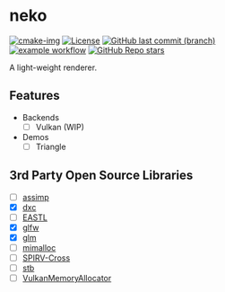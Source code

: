 # neko

[![cmake-img]][cmake-url]
[![License][license-img]][license-url]
[![GitHub last commit (branch)][last-commit-img]][last-commit-url]
[![example workflow][ci-img]][ci-url]
[![GitHub Repo stars][star-img]][star-url]

A light-weight renderer.

## Features

- Backends
  - [ ] Vulkan (WIP)
- Demos
  - [ ] Triangle

## 3rd Party Open Source Libraries

- [ ] [assimp](https://github.com/assimp/assimp)
- [x] [dxc](https://github.com/microsoft/DirectXShaderCompiler)
- [ ] [EASTL](https://github.com/electronicarts/EASTL)
- [x] [glfw](https://github.com/glfw/glfw)
- [x] [glm](https://github.com/g-truc/glm)
- [ ] [mimalloc](https://github.com/microsoft/mimalloc)
- [ ] [SPIRV-Cross](https://github.com/KhronosGroup/SPIRV-Cross)
- [ ] [stb](https://github.com/nothings/stb)
- [ ] [VulkanMemoryAllocator](https://github.com/GPUOpen-LibrariesAndSDKs/VulkanMemoryAllocator)

[cmake-img]: https://img.shields.io/badge/cmake-3.19-1f9948.svg?style=flat-square&logo=cmake
[cmake-url]: https://cmake.org/
[license-img]: https://img.shields.io/:license-mit-blue.svg?style=flat-square&logo=opensourceinitiative
[license-url]: https://opensource.org/licenses/MIT
[last-commit-img]: https://img.shields.io/github/last-commit/EarthSphereFederation/neko/main?style=flat-square&logo=git
[last-commit-url]: https://github.com/EarthSphereFederation/neko
[ci-img]: https://img.shields.io/github/workflow/status/EarthSphereFederation/neko/Build%20with%20CMake?style=flat-square&logo=github
[ci-url]: https://github.com/EarthSphereFederation/neko/actions
[star-img]: https://img.shields.io/github/stars/EarthSphereFederation/neko?logo=github&style=flat-square
[star-url]: .
